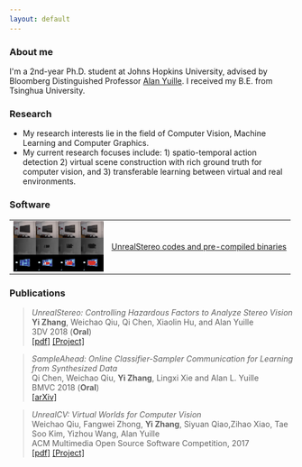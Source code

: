 ```yaml
---
layout: default
---
```


### About me
I'm a 2nd-year Ph.D. student at Johns Hopkins University, advised by Bloomberg Distinguished Professor [Alan Yuille](http://www.cs.jhu.edu/~ayuille/). I received my B.E. from Tsinghua University.

### Research
* My research interests lie in the field of Computer Vision, Machine Learning and Computer Graphics.
* My current research focuses include: 1) spatio-temporal action detection 2) virtual scene construction with rich ground truth for computer vision, and 3) transferable learning between virtual and real environments.

### Software
<!--
    ![UnrealStereo](/images/img_grad.jpg)  
-->


<div>
<table border="0">
  <tr>
  <td><img src="/images/img_grad.jpg" width = "160" height = "90" alt="UnrealStereo" align="left" /></td>
  <td><a href="https://stereo.unrealcv.org">UnrealStereo codes and pre-compiled binaries</a></td>
  </tr>
</table>
</div>

<!--
Pre-compiled binaries can be found [here](binary.html)
--> 

### Publications
>*UnrealStereo: Controlling Hazardous Factors to Analyze Stereo Vision*  
>**Yi Zhang**, Weichao Qiu, Qi Chen, Xiaolin Hu, and Alan Yuille  
>3DV 2018 (**Oral**)   
>[\[pdf\]](pdfs/yi2018unrealstereo.pdf) [\[Project\]](https://stereo.unrealcv.org)

>*SampleAhead: Online Classifier-Sampler Communication for Learning from Synthesized Data*  
>Qi Chen, Weichao Qiu, **Yi Zhang**, Lingxi Xie and Alan L. Yuille   
>BMVC 2018 (**Oral**)   
>[\[arXiv\]](https://arxiv.org/abs/1804.00248) 

>*UnrealCV: Virtual Worlds for Computer Vision*  
>Weichao Qiu, Fangwei Zhong, **Yi Zhang**, Siyuan Qiao,Zihao Xiao, Tae Soo Kim, Yizhou Wang, Alan Yuille  
>ACM Multimedia Open Source Software Competition, 2017   
>[\[pdf\]](pdfs/unrealcv.pdf) [\[Project\]](https://unrealcv.org)
